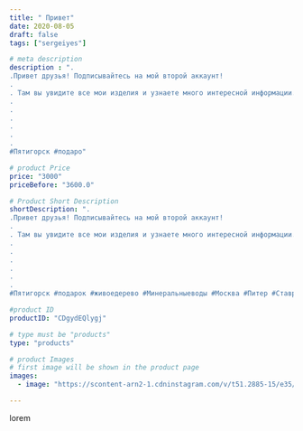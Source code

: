 ```yaml
---
title: " Привет"
date: 2020-08-05
draft: false
tags: ["sergeiyes"]

# meta description
description : ".
.Привет друзья! Подписывайтесь на мой второй аккаунт!
.
. Там вы увидите все мои изделия и узнаете много интересной информации.
.
.
.
.
.
.
#Пятигорск #подаро"

# product Price
price: "3000"
priceBefore: "3600.0"

# Product Short Description
shortDescription: ".
.Привет друзья! Подписывайтесь на мой второй аккаунт!
.
. Там вы увидите все мои изделия и узнаете много интересной информации.
.
.
.
.
.
.
#Пятигорск #подарок #живоедерево #Минеральныеводы #Москва #Питер #Ставрополь #Сочи #Симферополь #Севастополь #Анапа #Краснодар #Екатеринбург #Челябинск #Ессентуки #Железноводск #Кисловодск #Ростовнадону #gruppazahvata #крым #sergeystar   #Волгоград #резьбаподереву #подарокпятигорск #антисептик #градмастеров"

#product ID
productID: "CDgydEQlygj"

# type must be "products"
type: "products"

# product Images
# first image will be shown in the product page
images:
  - image: "https://scontent-arn2-1.cdninstagram.com/v/t51.2885-15/e35/116817141_218247479521499_7931141432909220993_n.jpg?tp=1&_nc_ht=scontent-arn2-1.cdninstagram.com&_nc_cat=111&_nc_ohc=OHOEMZeeQeYAX_dhbQr&ccb=7-4&oh=1d39c69a5c68fc27f661212f7dd0e2bf&oe=60845407&_nc_sid=86f79a&ig_cache_key=MjM2OTExNTMwMzc2MDU3MDQwMw%3D%3D.2-ccb7-4"

---
```

lorem
